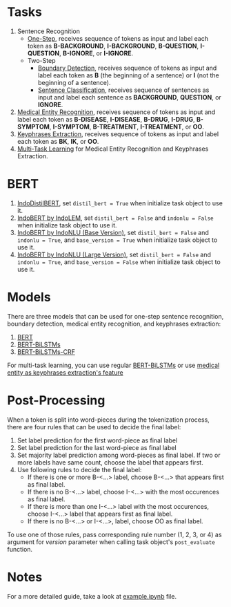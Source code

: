 # Tasks
1. Sentence Recognition
    - [One-Step](https://github.com/tsqfnfl/tugas-akhir/blob/12d353d068459a47794f4ee46563cb9c02ae4743/tasks/single_tasks.py#L3-L9), receives sequence of tokens as input and label each token as **B-BACKGROUND**, **I-BACKGROUND**, **B-QUESTION**, **I-QUESTION**, **B-IGNORE**, or **I-IGNORE**.
    - Two-Step
        - [Boundary Detection](https://github.com/tsqfnfl/tugas-akhir/blob/12d353d068459a47794f4ee46563cb9c02ae4743/tasks/single_tasks.py#L11-L17), receives sequence of tokens as input and label each token as **B** (the beginning of a sentence) or **I** (not the beginning of a sentence).
        - [Sentence Classification](https://github.com/tsqfnfl/tugas-akhir/blob/master/tasks/sentence_classification.py), receives sequence of sentences as input and label each sentence as **BACKGROUND**, **QUESTION**, or **IGNORE**.
2. [Medical Entity Recognition](https://github.com/tsqfnfl/tugas-akhir/blob/12d353d068459a47794f4ee46563cb9c02ae4743/tasks/single_tasks.py#L19-L25), receives sequence of tokens as input and label each token as **B-DISEASE**, **I-DISEASE**, **B-DRUG**, **I-DRUG**, **B-SYMPTOM**, **I-SYMPTOM**, **B-TREATMENT**, **I-TREATMENT**, or **OO**.
3. [Keyphrases Extraction](https://github.com/tsqfnfl/tugas-akhir/blob/12d353d068459a47794f4ee46563cb9c02ae4743/tasks/single_tasks.py#L28-L34), receives sequence of tokens as input and label each token as **BK**, **IK**, or **OO**.
4. [Multi-Task Learning](https://github.com/tsqfnfl/tugas-akhir/blob/master/tasks/multi_task.py) for Medical Entity Recognition and Keyphrases Extraction.


# BERT
1. [IndoDistilBERT](https://huggingface.co/cahya/distilbert-base-indonesian), set `distil_bert = True` when initialize task object to use it.
2. [IndoBERT by IndoLEM](https://huggingface.co/indolem/indobert-base-uncased), set `distil_bert = False` and `indonlu = False` when initialize task object to use it.
3. [IndoBERT by IndoNLU (Base Version)](https://huggingface.co/indobenchmark/indobert-base-p1), set `distil_bert = False` and `indonlu = True`, and `base_version = True` when initialize task object to use it.
4. [IndoBERT by IndoNLU (Large Version)](https://huggingface.co/indobenchmark/indobert-large-p1), set `distil_bert = False` and `indonlu = True`, and `base_version = False` when initialize task object to use it.


# Models
There are three models that can be used for one-step sentence recognition, boundary detection, medical entity recognition, and keyphrases extraction:
1. [BERT](https://github.com/tsqfnfl/tugas-akhir/blob/12d353d068459a47794f4ee46563cb9c02ae4743/model_arch.py#L35-L53)
2. [BERT-BiLSTMs](https://github.com/tsqfnfl/tugas-akhir/blob/12d353d068459a47794f4ee46563cb9c02ae4743/model_arch.py#L35-L53)
3. [BERT-BiLSTMs-CRF](https://github.com/tsqfnfl/tugas-akhir/blob/12d353d068459a47794f4ee46563cb9c02ae4743/model_arch.py#L76-L90)

For multi-task learning, you can use regular [BERT-BiLSTMs](https://github.com/tsqfnfl/tugas-akhir/blob/12d353d068459a47794f4ee46563cb9c02ae4743/model_arch.py#L101-L127) or use [medical entity as keyphrases extraction's feature](https://github.com/tsqfnfl/tugas-akhir/blob/12d353d068459a47794f4ee46563cb9c02ae4743/model_arch.py#L129-L157)


# Post-Processing
When a token is split into word-pieces during the tokenization process, there are four rules that can be used to decide the final label:
1. Set label prediction for the first word-piece as final label
2. Set label prediction for the last word-piece as final label
3. Set majority label prediction among word-pieces as final label. If two or more labels have same count, choose the label that appears first.
4. Use following rules to decide the final label:
    - If there is one or more B-<...> label, choose B-<...> that appears first as final label.
    - If there is no B-<...> label, choose I-<...> with the most occurences as final label.
    - If there is more than one I-<...> label with the most occurences, choose I-<...> label that appears first as final label.
    - If there is no B-<...> or I-<...>, label, choose OO as final label.

To use one of those rules, pass corresponding rule number (1, 2, 3, or 4) as argument for _version_ parameter when calling task object's `post_evaluate` function.

# Notes
For a more detailed guide, take a look at [example.ipynb](https://github.com/tsqfnfl/tugas-akhir/blob/master/example.ipynb) file.
